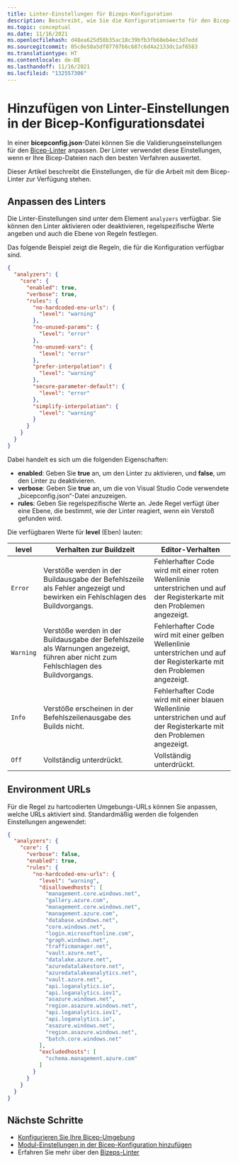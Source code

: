 ```yaml
---
title: Linter-Einstellungen für Bizeps-Konfiguration
description: Beschreibt, wie Sie die Konfigurationswerte für den Bicep-Linter anpassen können.
ms.topic: conceptual
ms.date: 11/16/2021
ms.openlocfilehash: d48ea625d58b35ac18c39bfb3fb60eb4ec3d7edd
ms.sourcegitcommit: 05c8e50a5df87707b6c687c6d4a2133dc1af6583
ms.translationtype: HT
ms.contentlocale: de-DE
ms.lasthandoff: 11/16/2021
ms.locfileid: "132557306"
---
```

# <a name="add-linter-settings-in-the-bicep-config-file"></a>Hinzufügen von Linter-Einstellungen in der Bicep-Konfigurationsdatei

In einer **bicepconfig.json**-Datei können Sie die Validierungseinstellungen für den [Bicep-Linter](linter.md) anpassen. Der Linter verwendet diese Einstellungen, wenn er Ihre Bicep-Dateien nach den besten Verfahren auswertet.

Dieser Artikel beschreibt die Einstellungen, die für die Arbeit mit dem Bicep-Linter zur Verfügung stehen.

## <a name="customize-linter"></a>Anpassen des Linters

Die Linter-Einstellungen sind unter dem Element `analyzers` verfügbar. Sie können den Linter aktivieren oder deaktivieren, regelspezifische Werte angeben und auch die Ebene von Regeln festlegen.

Das folgende Beispiel zeigt die Regeln, die für die Konfiguration verfügbar sind.

```json
{
  "analyzers": {
    "core": {
      "enabled": true,
      "verbose": true,
      "rules": {
        "no-hardcoded-env-urls": {
          "level": "warning"
        },
        "no-unused-params": {
          "level": "error"
        },
        "no-unused-vars": {
          "level": "error"
        },
        "prefer-interpolation": {
          "level": "warning"
        },
        "secure-parameter-default": {
          "level": "error"
        },
        "simplify-interpolation": {
          "level": "warning"
        }
      }
    }
  }
}
```

Dabei handelt es sich um die folgenden Eigenschaften:

- **enabled**: Geben Sie **true** an, um den Linter zu aktivieren, und **false**, um den Linter zu deaktivieren.
- **verbose**: Geben Sie **true** an, um die von Visual Studio Code verwendete „bicepconfig.json“-Datei anzuzeigen.
- **rules**: Geben Sie regelspezifische Werte an. Jede Regel verfügt über eine Ebene, die bestimmt, wie der Linter reagiert, wenn ein Verstoß gefunden wird.

Die verfügbaren Werte für **level** (Eben) lauten:

| **level**  | **Verhalten zur Buildzeit** | **Editor-Verhalten** |
|--|--|--|
| `Error` | Verstöße werden in der Buildausgabe der Befehlszeile als Fehler angezeigt und bewirken ein Fehlschlagen des Buildvorgangs. | Fehlerhafter Code wird mit einer roten Wellenlinie unterstrichen und auf der Registerkarte mit den Problemen angezeigt. |
| `Warning` | Verstöße werden in der Buildausgabe der Befehlszeile als Warnungen angezeigt, führen aber nicht zum Fehlschlagen des Buildvorgangs. | Fehlerhafter Code wird mit einer gelben Wellenlinie unterstrichen und auf der Registerkarte mit den Problemen angezeigt. |
| `Info` | Verstöße erscheinen in der Befehlszeilenausgabe des Builds nicht. | Fehlerhafter Code wird mit einer blauen Wellenlinie unterstrichen und auf der Registerkarte mit den Problemen angezeigt. |
| `Off` | Vollständig unterdrückt. | Vollständig unterdrückt. |

## <a name="environment-urls"></a>Environment URLs

Für die Regel zu hartcodierten Umgebungs-URLs können Sie anpassen, welche URLs aktiviert sind. Standardmäßig werden die folgenden Einstellungen angewendet:

```json
{
  "analyzers": {
    "core": {
      "verbose": false,
      "enabled": true,
      "rules": {
        "no-hardcoded-env-urls": {
          "level": "warning",
          "disallowedhosts": [
            "management.core.windows.net",
            "gallery.azure.com",
            "management.core.windows.net",
            "management.azure.com",
            "database.windows.net",
            "core.windows.net",
            "login.microsoftonline.com",
            "graph.windows.net",
            "trafficmanager.net",
            "vault.azure.net",
            "datalake.azure.net",
            "azuredatalakestore.net",
            "azuredatalakeanalytics.net",
            "vault.azure.net",
            "api.loganalytics.io",
            "api.loganalytics.iov1",
            "asazure.windows.net",
            "region.asazure.windows.net",
            "api.loganalytics.iov1",
            "api.loganalytics.io",
            "asazure.windows.net",
            "region.asazure.windows.net",
            "batch.core.windows.net"
          ],
          "excludedhosts": [
            "schema.management.azure.com"
          ]
        }
      }
    }
  }
}
```

## <a name="next-steps"></a>Nächste Schritte

* [Konfigurieren Sie Ihre Bicep-Umgebung](bicep-config.md)
* [Modul-Einstellungen in der Bicep-Konfiguration hinzufügen](bicep-config-modules.md)
* Erfahren Sie mehr über den [Bizeps-Linter](linter.md)
